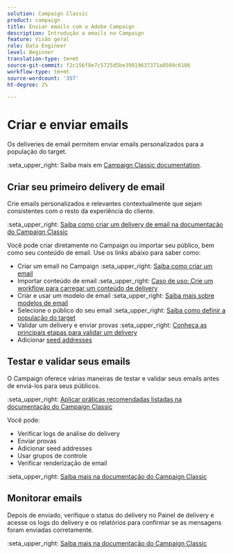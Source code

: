 ```yaml
---
solution: Campaign Classic
product: campaign
title: Enviar emails com o Adobe Campaign
description: Introdução a emails no Campaign
feature: Visão geral
role: Data Engineer
level: Beginner
translation-type: tm+mt
source-git-commit: f2c156f8e7c5725d5be39919637371a0509c6106
workflow-type: tm+mt
source-wordcount: '357'
ht-degree: 2%

---
```


# Criar e enviar emails

Os deliveries de email permitem enviar emails personalizados para a população do target.

:seta_upper_right: Saiba mais em [Campaign Classic documentation](https://experienceleague.adobe.com/docs/campaign-classic/using/sending-messages/sending-emails/about-email-channel.html).

## Criar seu primeiro delivery de email

Crie emails personalizados e relevantes contextualmente que sejam consistentes com o resto da experiência do cliente.

:seta_upper_right: [Saiba como criar um delivery de email na documentação do Campaign Classic](https://experienceleague.adobe.com/docs/campaign-classic/using/designing-content/editing-html-content/use-case--creating-an-email-delivery.html)

Você pode criar diretamente no Campaign ou importar seu público, bem como seu conteúdo de email. Use os links abaixo para saber como:

* Criar um email no Campaign
:seta_upper_right: [Saiba como criar um email](https://experienceleague.adobe.com/docs/campaign-classic/using/sending-messages/sending-emails/defining-the-email-content.html)
* Importar conteúdo de email
:seta_upper_right: [Caso de uso: Crie um workflow para carregar um conteúdo de delivery](https://experienceleague.adobe.com/docs/campaign-classic/using/automating-with-workflows/use-cases/deliveries/loading-delivery-content.html)
* Criar e usar um modelo de email
:seta_upper_right: [Saiba mais sobre modelos de email](https://experienceleague.adobe.com/docs/campaign-classic/using/sending-messages/using-delivery-templates/about-templates.html)
* Selecione o público do seu email
:seta_upper_right: [Saiba como definir a população do target](https://experienceleague.adobe.com/docs/campaign-classic/using/sending-messages/key-steps-when-creating-a-delivery/steps-defining-the-target-population.html)
* Validar um delivery e enviar provas
:seta_upper_right: [Conheça as principais etapas para validar um delivery](https://experienceleague.adobe.com/docs/campaign-classic/using/sending-messages/key-steps-when-creating-a-delivery/steps-validating-the-delivery.html)
* Adicionar [seed addresses](https://experienceleague.adobe.com/docs/campaign-classic/using/sending-messages/using-seed-addresses/about-seed-addresses.html)

## Testar e validar seus emails

O Campaign oferece várias maneiras de testar e validar seus emails antes de enviá-los para seus públicos.

:seta_upper_right: [Aplicar práticas recomendadas listadas na documentação do Campaign Classic](https://experienceleague.adobe.com/docs/campaign-classic/using/sending-messages/key-steps-when-creating-a-delivery/delivery-bestpractices/check-before-sending.html)

Você pode:

* Verificar logs de análise do delivery
* Enviar provas
* Adicionar seed addresses
* Usar grupos de controle
* Verificar renderização de email

:seta_upper_right: [Saiba mais na documentação do Campaign Classic](https://experienceleague.adobe.com/docs/campaign-classic/using/sending-messages/key-steps-when-creating-a-delivery/steps-validating-the-delivery.html)

## Monitorar emails

Depois de enviado, verifique o status do delivery no Painel de delivery e acesse os logs do delivery e os relatórios para confirmar se as mensagens foram enviadas corretamente.

:seta_upper_right: [Saiba mais na documentação do Campaign Classic](https://experienceleague.adobe.com/docs/campaign-classic/using/sending-messages/key-steps-when-creating-a-delivery/delivery-bestpractices/track-and-monitor.html)

